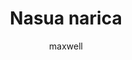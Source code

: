 ---
layout: post
author: maxwell
title: Nasua narica
description: 
tags: []
image: 
  feature: 
  credit: 
  creditlink: 
permalink: nasua-narica
---